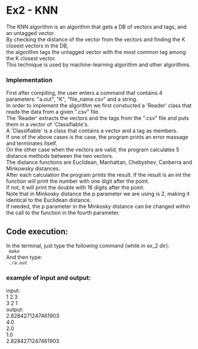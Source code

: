 <h1>Ex2 - KNN</h1>
The KNN algorithm is an algorithm that gets a DB of vectors and tags, and an untagged vector.<br />
By checking the distance of the vector from the vectors and finding the K closest vectors in the DB,<br />
the algorithm tags the untagged vector with the most common tag among the K closest vector.<br />
This technique is used by machine-learning algorithm and other algorithms.<br />

<h3>Implementation</h3>
First after compiling, the user enters a command that contains 4 parameters: "a.out", "K", "file_name.csv" and a string. <br />
In order to implement the algorithm we first constucted a 'Reader' class that reads the data from a given ".csv" file.<br />
The 'Reader' extracts the vectors and the tags from the ".csv" file and puts them in a vector of 'Classifiable's. <br />
A 'Classifiable' is a class that contains a vector and a tag as members.<br />
If one of the above cases is the case, the program prints an error massage and terminates itself.<br />
On the other case when the vectors are valid, the program calculates 5 distance methods between the two vectors.<br />
The distance functions are Euclidean, Manhattan, Chebyshev, Canberra and Minkowsky distances.<br />
After each calculation the program prints the result. If the result is an int the function will print the number with one digit after the point.<br />
If not, it will print the double with 16 digits after the point.<br />
Note that in Minkosky distance the p parameter we are using is 2, making it identical to the Euclidean distance.<br />
If needed, the p parameter in the Minkosky distance can be changed within the call to the function in the fourth parameter.<br />


<h2>Code execution:</h2>
In the terminal, just type the following command (while in ex_2 dir):<br />
<code> make </code><br />
And then type:<br />
<code> ./a.out </code><br />

<h3> example of input and output: </h3>
input:<br />
1 2 3 <br />
3 2 1 <br />
output:<br />
2.8284271247461903<br />
4.0<br />
2.0<br />
1.0<br />
2.8284271247461903

